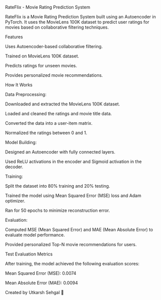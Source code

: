 RateFlix - Movie Rating Prediction System

RateFlix is a Movie Rating Prediction System built using an Autoencoder in PyTorch. It uses the MovieLens 100K dataset to predict user ratings for movies based on collaborative filtering techniques.

Features

Uses Autoencoder-based collaborative filtering.

Trained on MovieLens 100K dataset.

Predicts ratings for unseen movies.

Provides personalized movie recommendations.

How It Works

Data Preprocessing:

Downloaded and extracted the MovieLens 100K dataset.

Loaded and cleaned the ratings and movie title data.

Converted the data into a user-item matrix.

Normalized the ratings between 0 and 1.

Model Building:

Designed an Autoencoder with fully connected layers.

Used ReLU activations in the encoder and Sigmoid activation in the decoder.

Training:

Split the dataset into 80% training and 20% testing.

Trained the model using Mean Squared Error (MSE) loss and Adam optimizer.

Ran for 50 epochs to minimize reconstruction error.

Evaluation:

Computed MSE (Mean Squared Error) and MAE (Mean Absolute Error) to evaluate model performance.

Provided personalized Top-N movie recommendations for users.

Test Evaluation Metrics

After training, the model achieved the following evaluation scores:

Mean Squared Error (MSE): 0.0074

Mean Absolute Error (MAE): 0.0094

Created by Utkarsh Sehgal 🚀


